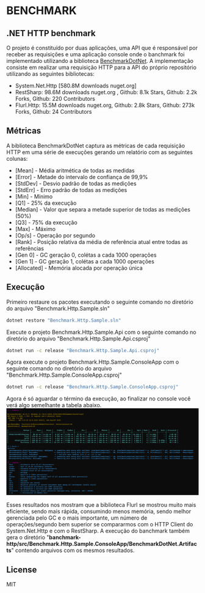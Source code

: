 # BENCHMARK
## .NET HTTP benchmark

O projeto é constituído por duas aplicações, uma API que é responsável por receber as requisições e uma aplicação console onde o banchmark foi implementado utilizando a biblioteca [BenchmarkDotNet](https://www.nuget.org/packages/BenchmarkDotNet/). A implementação consiste em realizar uma requisição HTTP para a API do próprio repositório utilizando as seguintes bibliotecas:

- System.Net.Http [580.8M downloads nuget.org]
- RestSharp: 98.6M downloads nuget.org , Github: 8.1k Stars, Github: 2.2k Forks, Github: 220 Contributors
- Flurl.Http: 15.5M downloads nuget.org, Github: 2.8k Stars, Github: 273k Forks, Github: 24 Contributors

## Métricas
A biblioteca BenchmarkDotNet captura as métricas de cada requisição HTTP em uma série de execuções gerando um relatório com as seguintes colunas:

- [Mean] - Média aritmética de todas as medidas
- [Error] - Metade do intervalo de confiança de 99,9%
- [StdDev] - Desvio padrão de todas as medições
- [StdErr] - Erro padrão de todas as medições
- [Min] - Mínimo
- [Q1] - 25% da execução
- [Median] - Valor que separa a metade superior de todas as medições (50%)
- [Q3] - 75% da execução
- [Max] - Máximo
- [Op/s] - Operação por segundo
- [Rank] - Posição relativa da média de referência atual entre todas as referências
- [Gen 0] - GC geração 0, colétas a cada 1000 operações
- [Gen 1] - GC geração 1, colétas a cada 1000 operações
- [Allocated] - Memória alocada por operação única

## Execução
Primeiro restaure os pacotes executando o seguinte comando no diretório do arquivo "Benchmark.Http.Sample.sln"
```sh
dotnet restore "Benchmark.Http.Sample.sln"
```
Execute o projeto Benchmark.Http.Sample.Api com o seguinte comando no diretório do arquivo "Benchmark.Http.Sample.Api.csproj"
```sh
dotnet run -c release "Benchmark.Http.Sample.Api.csproj"
```
Agora execute o projeto Benchmark.Http.Sample.ConsoleApp com o seguinte comando no diretório do arquivo "Benchmark.Http.Sample.ConsoleApp.csproj"
```sh
dotnet run -c release "Benchmark.Http.Sample.ConsoleApp.csproj"
```
Agora é só aguardar o término da execução, ao finalizar no console você verá algo semelhante a tabela abaixo.
![Console](https://github.com/wellingtonpoll/Benchmark-HTTP/blob/main/assets/banchmark_console_summary.png)

Esses resultados nos mostram que a biblioteca Flurl se mostrou muito mais eficiente, sendo mais rápida, consumindo menos memória, sendo melhor gerenciada pelo GC e o mais importante, um número de operações/segundo bem superior se compararmos com o HTTP Client do System.Net.Http e com o RestSharp. 
A execução do banchmark também gera o diretório "__banchmark-http/src/Benchmark.Http.Sample.ConsoleApp/BenchmarkDotNet.Artifacts__" contendo arquivos com os mesmos resultados.

## License

MIT